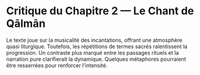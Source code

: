# Critique du Chapitre 2 — Le Chant de Qālmān
Le texte joue sur la musicalité des incantations, offrant une atmosphère quasi liturgique. Toutefois, les répétitions de termes sacrés ralentissent la progression. Un contraste plus marqué entre les passages rituels et la narration pure clarifierait la dynamique. Quelques métaphores pourraient être resserrées pour renforcer l'intensité.
